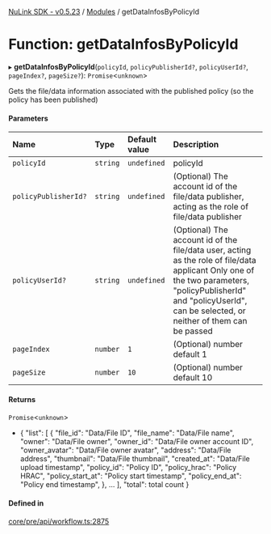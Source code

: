[NuLink SDK - v0.5.23](../README.md) / [Modules](../modules.md) / getDataInfosByPolicyId

# Function: getDataInfosByPolicyId

▸ **getDataInfosByPolicyId**(`policyId`, `policyPublisherId?`, `policyUserId?`, `pageIndex?`, `pageSize?`): `Promise`<`unknown`\>

Gets the file/data information associated with the published policy (so the policy has been published)

#### Parameters

| Name | Type | Default value | Description |
| :------ | :------ | :------ | :------ |
| `policyId` | `string` | `undefined` | policyId |
| `policyPublisherId?` | `string` | `undefined` | (Optional) The account id of the file/data publisher, acting as the role of file/data publisher |
| `policyUserId?` | `string` | `undefined` | (Optional) The account id of the file/data user, acting as the role of file/data applicant Only one of the two parameters, "policyPublisherId" and "policyUserId", can be selected, or neither of them can be passed |
| `pageIndex` | `number` | `1` | (Optional) number default 1 |
| `pageSize` | `number` | `10` | (Optional) number default 10 |

#### Returns

`Promise`<`unknown`\>

- {
               "list": [
                 {
                   "file_id": "Data/File ID",
                   "file_name": "Data/File name",
                   "owner": "Data/File owner",
                   "owner_id": "Data/File owner account ID",
                   "owner_avatar": "Data/File owner avatar",
                   "address": "Data/File address",
                   "thumbnail": "Data/File thumbnail",
                   "created_at": "Data/File upload timestamp",
                   "policy_id": "Policy ID",
                   "policy_hrac": "Policy HRAC",
                   "policy_start_at": "Policy start timestamp",
                   "policy_end_at": "Policy end timestamp",
                 },
                 ...
             ],
             "total": total count
           }

#### Defined in

[core/pre/api/workflow.ts:2875](https://github.com/NuLink-network/nulink-sdk/blob/1365126/src/core/pre/api/workflow.ts#L2875)
